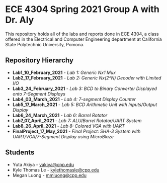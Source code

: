 # ECE 4304 Spring 2021 Group A with Dr. Aly

 This repository holds all of the labs and reports done in ECE 4304, a class offered in the Electrical and Computer Engineering department at California State Polytechnic University, Pomona.
 
 ## Repository Hierarchy
 * **Lab1_10_February_2021** - *Lab 1: Generic Nx1 Mux*
 * **Lab2_17_February_2021** - *Lab 2: Generic Nx(2^N) Decoder with Limited I/O*
 * **Lab3_24_February_2021** - *Lab 3: BCD to Binary Converter Displayed onto 7-Segment Displays*
 * **Lab4_03_March_2021**    - *Lab 4: 7-segment Display Counter*
 * **Lab5_17_March_2021**    - *Lab 5: BCD Arithmetic Unit with Inputs/Output Display*
 * **Lab6_24_March_2021**    - *Lab 6: Barrel Rotator*
 * **Lab7_07_April_2021**    - *Lab 7: ALU/Barrel Rotator/UART System*
 * **Lab8_26_April_2021**    - *Lab 8: Colored VGA with UART*
 * **FinalProject_17_May_2021** - *Final Project: SHA-3 System with UART/VGA/7-Segment Display using MicroBlaze*

## Students
 * Yuta Akiya - yakiya@cpp.edu
 * Kyle Thomas Le - kylethomasle@cpp.edu
 * Megan Luong - mmluong@cpp.edu
